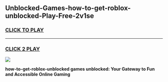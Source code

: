 
## Unblocked-Games-how-to-get-roblox-unblocked-Play-Free-2v1se
<h3>
<a href="https://premium76.site?title=how-to-get-roblox-unblocked&ref=23A">CLICK TO PLAY</a></h3>
<hr>

<h3>
<a href="https://premium76.site?title=how-to-get-roblox-unblocked&ref=23A">CLICK 2 PLAY</a>
  
</h3>

<a href="https://premium76.site?title=how-to-get-roblox-unblocked&ref=23A"><img src="https://clearcache.store/games.png"></a>


**how-to-get-roblox-unblocked games unblocked: Your Gateway to Fun and Accessible Online Gaming**
